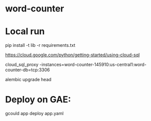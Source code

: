 # word-counter



# Local run
pip install -t lib -r requirements.txt

https://cloud.google.com/python/getting-started/using-cloud-sql

cloud_sql_proxy -instances=word-counter-145910:us-central1:word-counter-db=tcp:3306

alembic upgrade head

# Deploy on GAE:

gcould app deploy app.yaml